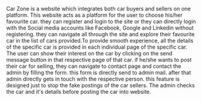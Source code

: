 Car Zone is a website which integrates both car buyers and sellers on one platform. 
This website acts as a platform for the user to choose his/her favourite car. they can register and login to the site or they can directly login with the Social media accounts like Facebook, Google and Linkedin without registering. they can navigate all through the site and explore their favourite car in the list of cars provided.To provide smooth experience, all the details of the specific car is provided in each individual page of the specific car. The user can show their interest on the car by clicking on the send message button in that respective page of that car. if he/she wants to post their car for selling, they can navigate to contact page and contact the admin by filling the form. this form is directly send to admin mail. after that admin directly gets in touch with the respective person. this feature is designed just to stop the fake postings of the car sellers. The admin checks the car and it's details before posting the car into website.
